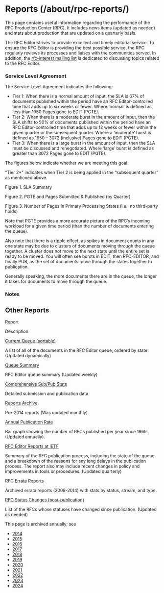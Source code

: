 # Reports (/about/rpc-reports/)

This page contains useful information regarding the performance of the RFC Production Center (RPC). It includes news items (updated as needed) and stats about production that are updated on a quarterly basis.

The RFC Editor strives to provide excellent and timely editorial service. To ensure the RFC Editor is providing the best possible service, the RPC regularly reviews its processes and liaises with the communities served. In addition, the [rfc-interest mailing list](mailto:rfc-interest@rfc-editor.org) is dedicated to discussing topics related to the RFC Editor.

### Service Level Agreement

The Service Level Agreement indicates the following:

- Tier 1: When there is a normal amount of input, the SLA is 67% of documents published within the period have an RFC Editor-controlled time that adds up to six weeks or fewer. Where ‘normal’ is defined as less than 1950 Pages gone to EDIT (PGTE).
- Tier 2: When there is a moderate burst in the amount of input, then the SLA shifts to 50% of documents published within the period have an RFC Editor-controlled time that adds up to 12 weeks or fewer within the given quarter or the subsequent quarter. Where a ‘moderate’ burst is defined as 1950 – 3072 (inclusive) Pages gone to EDIT (PGTE).
- Tier 3: When there is a large burst in the amount of input, then the SLA must be discussed and renegotiated. Where ‘large’ burst is defined as greater than 3072 Pages gone to EDIT (PGTE).

The figures below indicate whether we are meeting this goal.

“Tier 2\*” indicates when Tier 2 is being applied in the “subsequent quarter” as mentioned above.

Figure 1. SLA Summary

Figure 2. PGTE and Pages Submitted & Published (by Quarter)

Figure 3. Number of Pages in Primary Processing States (i.e., no third-party holds)

Note that PGTE provides a more accurate picture of the RPC’s incoming workload for a given time period (than the number of documents entering the queue).

Also note that there is a ripple effect, as spikes in document counts in any one state may be due to clusters of documents moving through the queue together. A cluster does not move to the next state until the entire set is ready to be moved. You will often see bursts in EDIT, then RFC-EDITOR, and finally PUB, as the set of documents move through the states together to publication.

Generally speaking, the more documents there are in the queue, the longer it takes for documents to move through the queue.

### Notes

## Other Reports

Report

Description

[Current Queue (sortable)](/current_queue/)

A list of all of the documents in the RFC Editor queue, ordered by state. (Updated dynamically)

[Queue Summary](/reports/CurrQstats.txt)

RFC Editor queue summary (Updated weekly)

[Comprehensive Sub/Pub Stats](/reports/subpub_stats/)

Detailed submission and publication data

[Reports Archive](/IAD-reports/)

Pre-2014 reports (Was updated monthly)

[Annual Publication Rate](/rfcs-per-year/)

Bar graph showing the number of RFCs published per year since 1969. (Updated annually).

[RFC Editor Reports at IETF](/report-summary/ietf/)

Summary of the RFC publication process, including the state of the queue and a breakdown of the reasons for any long delays in the publication process. The report also may include recent changes in policy and improvements in tools or procedures. (Updated quarterly)

[RFC Errata Reports](/IAD-reports/)

Archived errata reports (2008-2014) with stats by status, stream, and type.

[RFC Status Changes (post-publication)](/status_changes/)

List of the RFCs whose statuses have changed since publication. (Updated as needed)

This page is archived annually; see

- [2014](/old/Dec2014/)
- [2015](/report-summary/2015-2/)
- [2016](/report-summary/report-summary-2016/)
- [2017](/report-summary/report-summary-2017/)
- [2018](/report-summary/report-summary-2018/)
- [2019](/report-summary/report-summary-2019/)
- [2020](/report-summary/report-summary-2020/)
- [2021](/report-summary/report-summary-2021/)
- [2022](/report-summary/report-summary-2022/)
- [2023](/report-summary/report-summary-2023/)
- [2024](/report-summary/report-summary-2024/)
